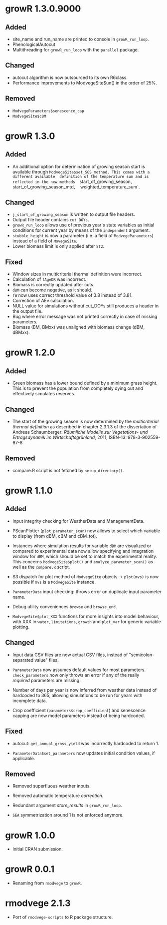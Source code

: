 # growR 1.3.0.9000

## Added

* site_name and run_name are printed to console in `growR_run_loop`.
* PhenologicalAutocut
* Multithreading for `growR_run_loop` with the `parallel` package.

## Changed

* autocut algorithm is now outsourced to its own R6class.
* Performance improvements to ModvegeSite$un() in the order of 25%.

## Removed

* `ModvegeParameters$senescence_cap`
* `ModvegeSite$cBM`

# growR 1.3.0

## Added

* An additional option for determination of growing season start is available 
  through `ModvegeSite$set_SGS_method. This comes with a different available 
  definition of the temperature sum and is reflected in the new methods 
  `start_of_growing_season`, `start_of_growing_season_mtd`, 
  `weighted_temperature_sum`.

## Changed

* `j_start_of_growing_season` is written to output file headers.
* Output file header contains `cut_DOYs`.
* `growR_run_loop` allows use of previous year's state variables as initial 
  conditions for current year by means of the `independent` argument.
* `stubble_height` is now a parameter (i.e. a field of `ModvegeParameters`) 
  instead of a field of `MovegeSite`.
* Lower biomass limit is only applied after `ST2`.

## Fixed

* Window sizes in multicriterial thermal definition were incorrect.
* Calculation of `fAgeDR` was incorrect.
* Biomass is correctly updated after cuts.
* `dBM` can become negative, as it should.
* `fW` now uses correct threshold value of 3.8 instead of 3.81.
* Correction of AEv calculation.
* NULL value for simulations without cut_DOYs still produces a header in the 
  output file.
* Bug where error message was not printed correctly in case of missing 
  parameters.
* Biomass (BM, BMxx) was unaligned with biomass change (dBM, dBMxx).

# growR 1.2.0

## Added

* Green biomass has a lower bound defined by a minimum grass height. This is 
  to prevent the population from completely dying out and effectively 
  simulates reserves.

## Changed

* The start of the growing season is now determined by the *multicriterial 
  thermal definition* as described in chapter 2.3.1.3 of the dissertation of 
  Andreas Schaumberger:
  *Räumliche Modelle zur Vegetations- und Ertragsdynamik im 
  Wirtschaftsgrünland*, 2011, ISBN-13: 978-3-902559-67-8

## Removed

* compare.R script is not fetched by `setup_directory()`.

# growR 1.1.0

## Added

* Input integrity checking for WeatherData and ManagementData.

* PScanPlotter (`plot_parameter_scan`) now allows to select which variable to 
  display (from dBM, cBM and cBM_tot).

* Instances where simulation results for variable `dBM` are visualized or 
  compared to experimental data now allow specifying and integration window 
  for `dBM`, which should be set to match the experimental reality. This 
  concerns `ModvegeSite$plot()` and `analyze_parameter_scan()` as well as the 
  `compare.R` script.

* S3 dispatch for plot method of `ModvegeSite` objects -> `plot(mvs)` is now 
  possible if `mvs` is a `ModvegeSite` instance.

* `ParameterData` input checking: throws error on duplicate input parameter 
  name.

* Debug utility conveniences `browse` and `browse_end`.

* `ModvegeSite$plot_XXX` functions for more insights into model behaviour, 
  with XXX in `water`, `limitations`, `growth` and `plot_var` for generic 
  variable plotting.

## Changed

* Input data CSV files are now actual CSV files, instead of 
  "semicolon-separated value" files.

* `ParameterData` now assumes default values for most parameters. 
  `check_parameters` now only throws an error if any of the really  
  *required* parameters are missing.

* Number of days per year is now inferred from weather data instead of 
  hardcoded to 365, allowing simulations to be run for years with incomplete 
  data.

* Crop coefficient (`parameters$crop_coefficient`) and senescence capping are 
  now model parameters instead of being hardcoded.

## Fixed

* autocut: `get_annual_gross_yield` was incorrectly hardcoded to return 1.

* `ParameterData$set_parameters` now updates initial condition values, if 
  applicable.

## Removed

* Removed superfluous weather inputs.

* Removed automatic temperature *correction*.

* Redundant argument *store_results* in `growR_run_loop`.

* `SEA` symmetrization around 1 is not enforced anymore.

# growR 1.0.0

* Initial CRAN submission.

# growR 0.0.1

* Renaming from `rmodvege` to `growR`.

# rmodvege 2.1.3

* Port of `rmodvege-scripts` to R package structure.
